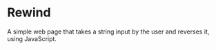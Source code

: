 # Rewind
A simple web page that takes a string input by the user and reverses it, using JavaScript.
